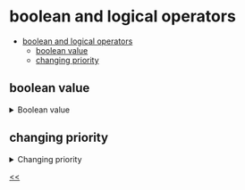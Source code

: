 # boolean and logical operators

- [boolean and logical operators](#boolean-and-logical-operators)
  - [boolean value](#boolean-value)
  - [changing priority](#changing-priority)
 
## boolean value
<details>
<summary>Boolean value</summary>

### description
Declare a variable called `bool1`. Set the value of the statement variable `true`. Then declare a second variable named `bool2`. Set the value of this statement variable `false`.

### solution
[boolean-value.js](./boolean-value.js)

</details>
 
## changing priority
<details>
<summary>Changing priority</summary>

### description
Improve the following code using only the parentheses so that the result is `true`:

```javascript
statement = false;
console.log(!statement && false || false);
```

### solution
[change-prio.js](./change-prio.js)

</details>

[<<](../../../README.md)
<!--
:%s/\(Sample \(Input\|Output\) \d:\)\n\(.*\)/```\r\r**\1**\r```\3/gc
-->
